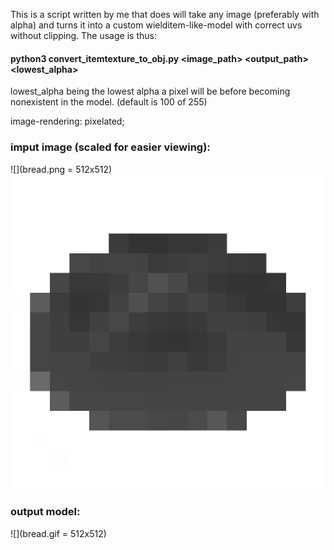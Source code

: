 This is a script written by me that does will take any image (preferably with alpha)
and turns it into a custom wielditem-like-model with correct uvs without clipping.
The usage is thus:

#### python3 convert_itemtexture_to_obj.py <image_path> <output_path> <lowest_alpha>

lowest_alpha being the lowest alpha a pixel will be before becoming nonexistent in the model. (default is 100 of 255)

image-rendering: pixelated;

### imput image (scaled for easier viewing):
![](bread.png = 512x512)
<img src="bread.png" width="512">

### output model:
![](bread.gif = 512x512)
